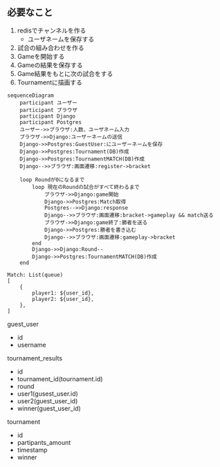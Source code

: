 ## 必要なこと

1. redisでチャンネルを作る
    - ユーザネームを保存する
1. 試合の組み合わせを作る
1. Gameを開始する
1. Gameの結果を保存する
1. Game結果をもとに次の試合をする
1. Tournamentに描画する

```mermaid
sequenceDiagram
    participant ユーザー
    participant ブラウザ
    participant Django
    participant Postgres
    ユーザー->>ブラウザ:人数、ユーザネーム入力
    ブラウザ->>Django:ユーザーネームの送信
    Django->>Postgres:GuestUser:にユーザーネームを保存
    Django->>Postgres:Tournament(DB)作成
    Django->>Postgres:TournamentMATCH(DB)作成
    Django-->>ブラウザ:画面遷移:register->bracket

    loop Roundが0になるまで
        loop 現在のRoundの試合がすべて終わるまで
            ブラウザ->>Django:game開始
            Django->>Postgres:Match取得
            Postgres-->>Django:response
            Django-->>ブラウザ:画面遷移:bracket->gameplay && match送る
            ブラウザ->>Django:game終了:勝者を送る
            Django->>Postgres:勝者を書き込む
            Django-->>ブラウザ:画面遷移:gameplay->bracket
        end
        Django->>Django:Round--
        Django->>Postgres:TournamentMATCH(DB)作成
    end

```

<!-- User: SortedSet
[
    [0, "name0"],
    [1, "name1"],
    [2, "name2"],
]

Winner: SortedSet
[
    [00, "name0"],
    [01, "name0"],
    [00, "name0"],
    [00, "name0"],
    [00, "name0"],
] -->

```
Match: List(queue)
[
    {
        player1: ${user_id},
        player2: ${user_id},
    },
]
```


guest_user
- id
- username

tournament_results
- id
- tournament_id(tournament.id)
- round
- user1(gusest_user.id)
- user2(guest_user_id)
- winner(guest_user_id)

tournament
- id
- partipants_amount
- timestamp
- winner